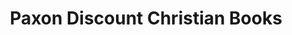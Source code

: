 ---
title: "Paxon Discount Christian Books"
url: /jacksonville/paxon-discount-christian-books/
shop: books
---